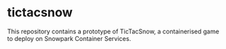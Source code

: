 # tictacsnow
This repository contains a prototype of TicTacSnow, a containerised game to deploy on Snowpark Container Services.
